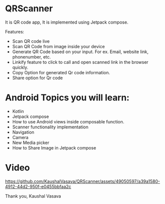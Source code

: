 # QRScanner
It is QR code app, It is implemented using Jetpack compose.

Features:
- Scan QR code live 
- Scan QR Code from image inside your device
- Generate QR Code based on your input. For ex. Email, website link, phonenumber, etc.
- Linkify feature to click to call and open scanned link in the browser quickly.
- Copy Option for generated Qr code information.
- Share option for Qr code

# Android Topics you will learn:
- Kotlin
- Jetpack compose
- How to use Android views inside composable function.
- Scanner functionality implementation
- Navigation
- Camera
- New Media picker
- How to Share Image in Jetpack compose

# Video

https://github.com/KaushalVasava/QRScanner/assets/49050597/a39a1580-4912-44d2-950f-e0455bbfaa2c

Thank you,
Kaushal Vasava
